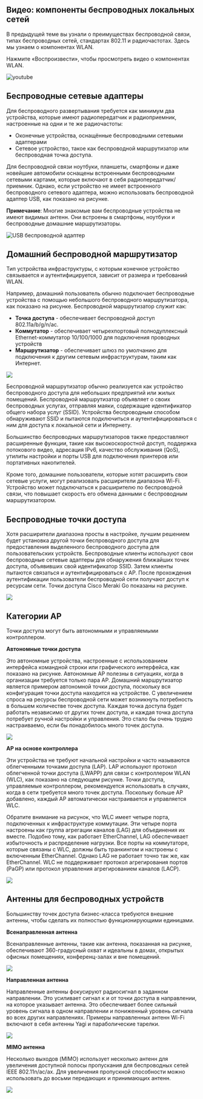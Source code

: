 <!-- 12.2.1 -->
## Видео: компоненты беспроводных локальных сетей

В предыдущей теме вы узнали о преимуществах беспроводной связи, типах беспроводных сетей, стандартах 802.11 и радиочастотах. Здесь мы узнаем о компонентах WLAN.

Нажмите «Воспроизвести», чтобы просмотреть видео о компонентах WLAN.

![youtube](https://www.youtube.com/watch?v=3bOfIlu0BzI)

<!-- 12.2.2 -->
## Беспроводные сетевые адаптеры

Для беспроводного развертывания требуется как минимум два устройства, которые имеют радиопередатчик и радиоприемник, настроенные на одни и те же радиочастоты:

* Оконечные устройства, оснащённые беспроводными сетевыми адаптерами
* Сетевое устройство, такое как беспроводной маршрутизатор или беспроводная точка доступа.

Для беспроводной связи ноутбуки, планшеты, смартфоны и даже новейшие автомобили оснащены встроенными беспроводными сетевыми картами, которые включают в себя радиопередатчик/приемник. Однако, если устройство не имеет встроенного беспроводного сетевого адаптера, можно использовать беспроводной адаптер USB, как показано на рисунке.

**Примечание**: Многие знакомые вам беспроводные устройства не имеют видимых антенн. Они встроены в смартфоны, ноутбуки и беспроводные домашние маршрутизаторы.

![](./assets/12.2.2.jpg "USB беспроводной адаптер")

<!-- 12.2.3 -->
## Домашний беспроводной маршрутизатор

Тип устройства инфраструктуры, с которым конечное устройство связывается и аутентифицируется, зависит от размера и требований WLAN.

Например, домашний пользователь обычно подключает беспроводные устройства с помощью небольшого беспроводного маршрутизатора, как показано на рисунке. Беспроводной маршрутизатор служит как:

* **Точка доступа** - обеспечивает беспроводной доступ 802.11a/b/g/n/ac.
* **Коммутатор** - обеспечивает четырехпортовый полнодуплексный Ethernet-коммутатор 10/100/1000 для подключения проводных устройств
* **Маршрутизатор** - обеспечивает шлюз по умолчанию для подключения к другим сетевым инфраструктурам, таким как Интернет.

![](./assets/12.2.3.jpg)

Беспроводной маршрутизатор обычно реализуется как устройство беспроводного доступа для небольших предприятий или жилых помещений. Беспроводной маршрутизатор объявляет о своих беспроводных услугах, отправляя маяки, содержащие идентификатор общего набора услуг (SSID). Устройства беспроводным способом обнаруживают SSID и пытаются подключиться и аутентифицироваться с ним для доступа к локальной сети и Интернету.

Большинство беспроводных маршрутизаторов также предоставляют расширенные функции, такие как высокоскоростной доступ, поддержка потокового видео, адресация IPv6, качество обслуживания (QoS), утилиты настройки и порты USB для подключения принтеров или портативных накопителей.

Кроме того, домашние пользователи, которые хотят расширить свои сетевые услуги, могут реализовать расширители диапазона Wi-Fi. Устройство может подключаться к расширителю по беспроводной связи, что повышает скорость его обмена данными с беспроводным маршрутизатором.

<!-- 12.2.4 -->
## Беспроводные точки доступа

Хотя расширители диапазона просты в настройке, лучшим решением будет установка другой точки беспроводного доступа для предоставления выделенного беспроводного доступа для пользовательских устройств. Беспроводные клиенты используют свои беспроводные сетевые адаптеры для обнаружения ближайших точек доступа, объявивших свой идентификатор SSID. Затем клиенты пытаются связаться и аутентифицироваться с AP. После прохождения аутентификации пользователи беспроводной сети получают доступ к ресурсам сети. Точки доступа Cisco Meraki Go показаны на рисунке.

![](./assets/12.2.4.png)

<!-- 12.2.5 -->
## Категории АР

Точки доступа могут быть автономными и управляемыми контроллером.

**Автономные точки доступа**

Это автономные устройства, настроенные с использованием интерфейса командной строки или графического интерфейса, как показано на рисунке. Автономные AP полезны в ситуациях, когда в организации требуется только пара AP. Домашний маршрутизатор является примером автономной точки доступа, поскольку вся конфигурация точки доступа находится на устройстве. С увеличением спроса на ресурсы беспроводной сети может возникнуть потребность в большем количестве точек доступа. Каждая точка доступа будет работать независимо от других точек доступа, и каждая точка доступа потребует ручной настройки и управления. Это стало бы очень трудно настраиваемо, если бы понадобилось много точек доступа.

![](./assets/12.2.5-1.svg)


**AP на основе контроллера**

Эти устройства не требуют начальной настройки и часто называются облегченными точками доступа (LAP). LAP используют протокол облегченной точки доступа (LWAPP) для связи с контроллером WLAN (WLC), как показано на следующем рисунке. Точки доступа, управляемые контроллером, рекомендуется использовать в случаях, когда в сети требуется много точек доступа. Поскольку больше AP добавлено, каждый AP автоматически настраивается и управляется WLC.

Обратите внимание на рисунок, что WLC имеет четыре порта, подключенных к инфраструктуре коммутации. Эти четыре порта настроены как группа агрегации каналов (LAG) для объединения их вместе. Подобно тому, как работает EtherChannel, LAG обеспечивает избыточность и распределение нагрузки. Все порты на коммутаторе, которые связаны с WLC, должны быть транкингом и настроены с включенным EtherChannel. Однако LAG не работает точно так же, как EtherChannel. WLC не поддерживает протокол агрегирования портов (PaGP) или протокол управления агрегированием каналов (LACP).

![](./assets/12.2.5-2.svg)


<!-- 12.2.6 -->
## Антенны для беспроводных устройств

Большинству точек доступа бизнес-класса требуются внешние антенны, чтобы сделать их полностью функционирующими единицами.

**Всенаправленная антенна**

Всенаправленные антенны, такие как антенна, показанная на рисунке, обеспечивают 360-градусный охват и идеальны в домах, открытых офисных помещениях, конференц-залах и вне помещений.

![](assets/12.2.6-1.jpeg)

**Направленная антенна**

Направленные антенны фокусируют радиосигнал в заданном направлении. Это усиливает сигнал к и от точки доступа в направлении, на которое указывает антенна. Это обеспечивает более сильный уровень сигнала в одном направлении и пониженный уровень сигнала во всех других направлениях. Примеры направленных антенн Wi-Fi включают в себя антенны Yagi и параболические тарелки.

![](assets/12.2.6-2.jpeg)

**MIMO антенна**

Несколько выходов (MIMO) использует несколько антенн для увеличения доступной полосы пропускания для беспроводных сетей IEEE 802.11n/ac/ax. Для увеличения пропускной способности можно использовать до восьми передающих и принимающих антенн.

![](assets/12.2.6-3.jpeg)

<!-- 12.2.7 -->
<!-- quiz -->